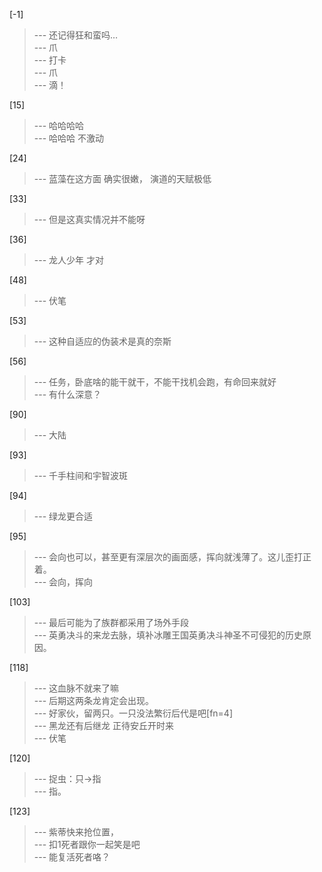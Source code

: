 
[-1] 
>--- 还记得狂和蛮吗…<br>
>--- 爪<br>
>--- 打卡<br>
>--- 爪<br>
>--- 滴！<br>

[15] 
>--- 哈哈哈哈<br>
>--- 哈哈哈 不激动<br>

[24] 
>--- 蓝藻在这方面
确实很嫩，
演道的天赋极低<br>

[33] 
>--- 但是这真实情况并不能呀<br>

[36] 
>--- 龙人少年
才对<br>

[48] 
>--- 伏笔<br>

[53] 
>--- 这种自适应的伪装术是真的奈斯<br>

[56] 
>--- 任务，卧底啥的能干就干，不能干找机会跑，有命回来就好<br>
>--- 有什么深意？<br>

[90] 
>--- 大陆<br>

[93] 
>--- 千手柱间和宇智波斑<br>

[94] 
>--- 绿龙更合适<br>

[95] 
>--- 会向也可以，甚至更有深层次的画面感，挥向就浅薄了。这儿歪打正着。<br>
>--- 会向，挥向<br>

[103] 
>--- 最后可能为了族群都采用了场外手段<br>
>--- 英勇决斗的来龙去脉，填补冰雕王国英勇决斗神圣不可侵犯的历史原因。<br>

[118] 
>--- 这血脉不就来了嘛<br>
>--- 后期这两条龙肯定会出现。<br>
>--- 好家伙，留两只。一只没法繁衍后代是吧[fn=4]<br>
>--- 黑龙还有后继龙
正待安丘开时来<br>
>--- 伏笔<br>

[120] 
>--- 捉虫：只→指<br>
>--- 指。<br>

[123] 
>--- 紫蒂快来抢位置，<br>
>--- 扣1死者跟你一起笑是吧<br>
>--- 能复活死者咯？<br>

